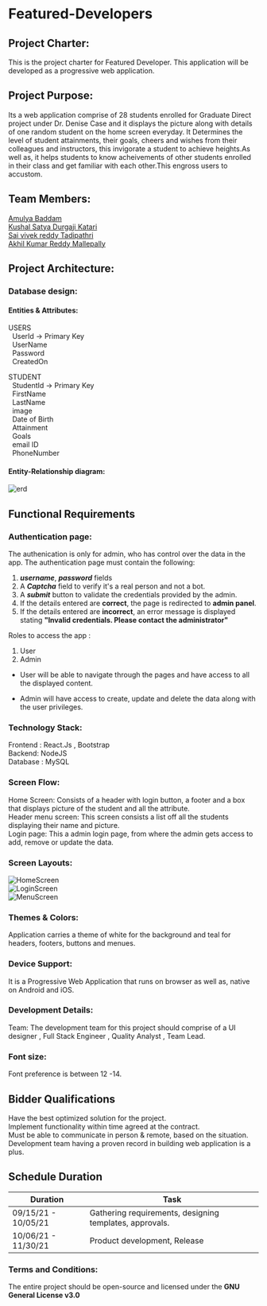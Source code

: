 # Featured-Developers
## Project Charter:
This is the project charter for Featured Developer. This application will be developed as a progressive web application. 
## Project Purpose:
Its a web application comprise of 28 students enrolled for Graduate Direct project under Dr. Denise Case and it displays the picture along with details of one random student on the home screen everyday. It Determines the level of student attainments, their goals, cheers and wishes from their colleagues and instructors, this invigorate a student to achieve heights.As well as, it helps students to know acheivements of other students enrolled in their class and get familiar with each other.This engross users to accustom.
## Team Members:
 [Amulya Baddam](https://github.com/amulyareddybaddam)   
 [Kushal Satya Durgaji Katari](https://github.com/kushalkatari)   
 [Sai vivek reddy Tadipathri](https://github.com/vivektadiparthi)   
 [Akhil Kumar Reddy Mallepally](https://github.com/akhilmallepally/)   
## Project Architecture:

### Database design:
#### Entities & Attributes:
 USERS   
 &nbsp; UserId        ->    Primary Key   
 &nbsp; UserName   
 &nbsp; Password   
 &nbsp; CreatedOn  

STUDENT</br>
  &nbsp; StudentId     ->    Primary Key   
  &nbsp; FirstName   
  &nbsp; LastName   
  &nbsp; image   
  &nbsp; Date of Birth  
  &nbsp; Attainment   
  &nbsp; Goals   
  &nbsp; email ID   
  &nbsp; PhoneNumber       
#### Entity-Relationship diagram:
![erd](erd.png)
## Functional Requirements

### Authentication page:
The authenication is only for admin, who has control over the data in the app. The authentication page must contain the following:

1. ***username***, ***password*** fields
2. A ***Captcha*** field to verify it's a real person and not a bot.
3. A ***submit*** button to validate the credentials provided by the admin.
4. If the details entered are **correct**, the page is redirected to <b>admin panel</b>.
5. If the details entered are **incorrect**, an error message is displayed stating **"Invalid credentials. Please contact the administrator"**

Roles to access the app : 
1. User
2. Admin

* User will be able to navigate through the pages and have access to all the displayed content.

* Admin will have access to create, update and delete the data along with the user privileges.
### Technology Stack:
Frontend : React.Js , Bootstrap   
Backend: NodeJS   
Database : MySQL   

### Screen Flow:
Home Screen: Consists of a header with login button, a footer and a box that displays picture of the student and all the attribute.   
Header menu screen: This screen consists a list off all the students displaying their name and picture.   
Login page: This a admin login page, from where the admin gets access to add, remove or update the data.   

### Screen Layouts:
![HomeScreen](/Homescreen.jpg)   
![LoginScreen](/Loginscreen.jpg)   
![MenuScreen](/Menuscreen.jpg)   
### Themes & Colors: 
Application carries a theme of white for the background and teal for headers, footers, buttons and menues.
### Device Support:
It is a Progressive Web Application that runs on browser as well as, native on Android and iOS.
### Development Details:
Team:
The development team for this project should comprise of a UI designer , Full Stack Engineer , Quality Analyst , Team Lead.
### Font size: 
Font preference  is between 12 -14.
## Bidder Qualifications
Have the best optimized solution for the project.   
Implement functionality within time agreed at the contract.   
Must be able to communicate in person & remote, based on the situation.    
Development team having a proven record in building web application is a plus.   

## Schedule Duration
| Duration | Task |
| -------- | ---- |
| 09/15/21 - 10/05/21 | Gathering requirements, designing templates, approvals. |
| 10/06/21 - 11/30/21 | Product development, Release |


### Terms and Conditions:
The entire project should be open-source and licensed under the <b>GNU General License v3.0    


